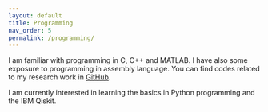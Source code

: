 ```yaml
---
layout: default
title: Programming
nav_order: 5
permalink: /programming/
---
```


I am familiar with programming in C, C++ and MATLAB. I have also some exposure to programming in assembly language. You can find codes related to my research work in [GitHub](https://github.com/ksenthoor).

I am currently interested in learning the basics in Python programming and the IBM Qiskit.